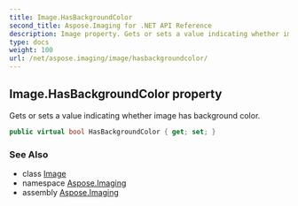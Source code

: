 ```yaml
---
title: Image.HasBackgroundColor
second_title: Aspose.Imaging for .NET API Reference
description: Image property. Gets or sets a value indicating whether image has background color
type: docs
weight: 100
url: /net/aspose.imaging/image/hasbackgroundcolor/
---
```

## Image.HasBackgroundColor property

Gets or sets a value indicating whether image has background color.

```csharp
public virtual bool HasBackgroundColor { get; set; }
```

### See Also

* class [Image](../)
* namespace [Aspose.Imaging](../../image/)
* assembly [Aspose.Imaging](../../../)


